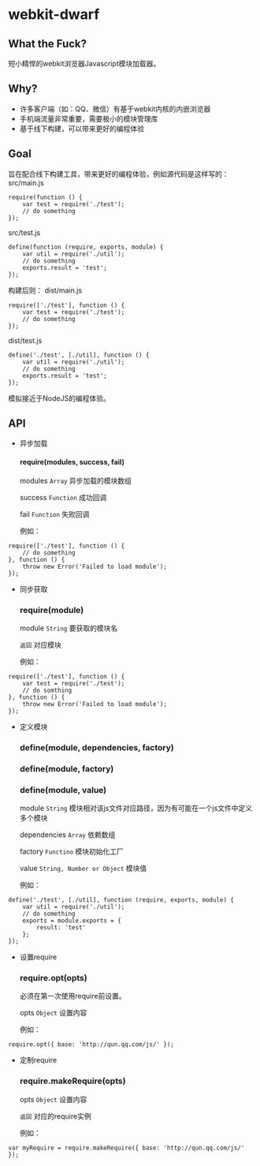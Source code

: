 webkit-dwarf
============

What the Fuck?
--------------

短小精悍的webkit浏览器Javascript模块加载器。

Why?
----

* 许多客户端（如：QQ、微信）有基于webkit内核的内嵌浏览器
* 手机端流量非常重要，需要极小的模块管理库
* 基于线下构建，可以带来更好的编程体验

Goal
----
旨在配合线下构建工具，带来更好的编程体验，例如源代码是这样写的：
src/main.js
```
require(function () {
    var test = require('./test');
    // do something
});
```
src/test.js
```
define(function (require, exports, module) {
    var util = require('./util');
    // do something
    exports.result = 'test';
});
```
构建后则：
dist/main.js
```
require(['./test'], function () {
    var test = require('./test');
    // do something
});
```
dist/test.js
```
define('./test', [./util], function () {
    var util = require('./util');
    // do something
    exports.result = 'test';
});
```
模拟接近于NodeJS的编程体验。

API
---

* 异步加载

    #### require(modules, success, fail)

    modules `Array` 异步加载的模块数组
    
    success `Function` 成功回调
    
    fail `Function` 失败回调
    
    例如：


```
require(['./test'], function () {
    // do something
}, function () {
    throw new Error('Failed to load module');
});
```
    
* 同步获取

    ### require(module)
    
    module `String` 要获取的模块名
    
    `返回` 对应模块
    
    例如：

```
require(['./test'], function () {
    var test = require('./test');
    // do somthing
}, function () {
    throw new Error('Failed to load module');
});
```
    
* 定义模块

    ### define(module, dependencies, factory)
    ### define(module, factory)
    ### define(module, value)
    
    module `String` 模块相对该js文件对应路径，因为有可能在一个js文件中定义多个模块
    
    dependencies `Array` 依赖数组
    
    factory `Functino` 模块初始化工厂
    
    value `String, Number or Object` 模块值
    
    例如：
    
```
define('./test', [./util], function (require, exports, module) {
    var util = require('./util');
    // do something
    exports = module.exports = {
        result: 'test'
    };
});
```

* 设置require

    ### require.opt(opts)
    
    必须在第一次使用require前设置。
    
    opts `Object` 设置内容
    
    例如：

```
require.opt({ base: 'http://qun.qq.com/js/' });
```
    
* 定制require
    
    ### require.makeRequire(opts)

    opts `Object` 设置内容
    
    `返回` 对应的require实例
    
    例如：
    
```
var myRequire = require.makeRequire({ base: 'http://qun.qq.com/js/' });
```